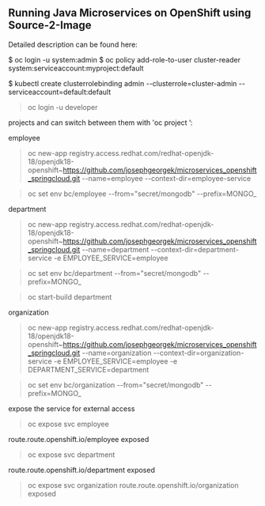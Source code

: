 ## Running Java Microservices on OpenShift using Source-2-Image 

Detailed description can be found here:

$ oc login -u system:admin
$ oc policy add-role-to-user cluster-reader system:serviceaccount:myproject:default

$ kubectl create clusterrolebinding admin --clusterrole=cluster-admin --serviceaccount=default:default

>oc login -u developer

projects and can switch between them with 'oc project <projectname>’:


employee

>oc new-app registry.access.redhat.com/redhat-openjdk-18/openjdk18-openshift~https://github.com/josephgeorgek/microservices_openshift_springcloud.git --name=employee --context-dir=employee-service

>oc set env bc/employee --from="secret/mongodb" --prefix=MONGO_

department

>oc new-app registry.access.redhat.com/redhat-openjdk-18/openjdk18-openshift~https://github.com/josephgeorgek/microservices_openshift_springcloud.git --name=department --context-dir=department-service -e EMPLOYEE_SERVICE=employee

>oc set env bc/department --from="secret/mongodb" --prefix=MONGO_

> oc start-build department

organization

>oc new-app registry.access.redhat.com/redhat-openjdk-18/openjdk18-openshift~https://github.com/josephgeorgek/microservices_openshift_springcloud.git --name=organization --context-dir=organization-service -e EMPLOYEE_SERVICE=employee -e DEPARTMENT_SERVICE=department


>oc set env bc/organization --from="secret/mongodb" --prefix=MONGO_




expose the service for external access

> oc expose svc employee

route.route.openshift.io/employee exposed
 
> oc expose svc department

route.route.openshift.io/department exposed
> oc expose svc organization
route.route.openshift.io/organization exposed